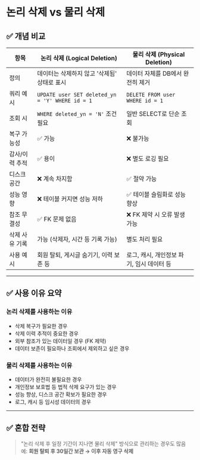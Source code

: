 # 논리 삭제 vs 물리 삭제

## ✅ 개념 비교

| 항목           | 논리 삭제 (Logical Deletion)                         | 물리 삭제 (Physical Deletion)                        |
|----------------|------------------------------------------------------|------------------------------------------------------|
| 정의           | 데이터는 삭제하지 않고 '삭제됨' 상태로 표시         | 데이터 자체를 DB에서 완전히 제거                    |
| 쿼리 예시      | `UPDATE user SET deleted_yn = 'Y' WHERE id = 1`      | `DELETE FROM user WHERE id = 1`                      |
| 조회 시        | `WHERE deleted_yn = 'N'` 조건 필요                   | 일반 SELECT로 단순 조회                              |
| 복구 가능성    | ✅ 가능                                               | ❌ 불가능                                             |
| 감사/이력 추적 | ✅ 용이                                               | ❌ 별도 로깅 필요                                     |
| 디스크 공간    | ❌ 계속 차지함                                        | ✅ 절약 가능                                          |
| 성능 영향      | ❌ 테이블 커지면 성능 저하                            | ✅ 테이블 슬림화로 성능 향상                         |
| 참조 무결성    | ✅ FK 문제 없음                                       | ❌ FK 제약 시 오류 발생 가능                         |
| 삭제 사유 기록 | 가능 (삭제자, 시간 등 기록 가능)                     | 별도 처리 필요                                       |
| 사용 예시      | 회원 탈퇴, 게시글 숨기기, 이력 보존 등               | 로그, 캐시, 개인정보 파기, 임시 데이터 등           |

---

## ✅ 사용 이유 요약

### 논리 삭제를 사용하는 이유
- 삭제 복구가 필요한 경우
- 삭제 이력 추적이 중요한 경우
- 외부 참조가 있는 데이터일 경우 (FK 제약)
- 데이터 보존이 필요하나 조회에서 제외하고 싶은 경우

### 물리 삭제를 사용하는 이유
- 데이터가 완전히 불필요한 경우
- 개인정보 보호법 등 법적 삭제 요구가 있는 경우
- 성능 향상, 디스크 공간 확보가 필요한 경우
- 로그, 캐시 등 임시성 데이터의 경우

---

## ✅ 혼합 전략

> "논리 삭제 후 일정 기간이 지나면 물리 삭제" 방식으로 관리하는 경우도 많음  
> 예: **회원 탈퇴 후 30일간 보관 → 이후 자동 영구 삭제**
